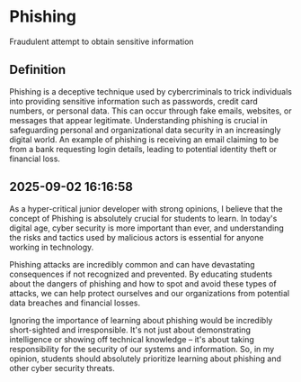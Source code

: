 # Phishing

Fraudulent attempt to obtain sensitive information

## Definition
Phishing is a deceptive technique used by cybercriminals to trick individuals into providing sensitive information such as passwords, credit card numbers, or personal data. This can occur through fake emails, websites, or messages that appear legitimate. Understanding phishing is crucial in safeguarding personal and organizational data security in an increasingly digital world. An example of phishing is receiving an email claiming to be from a bank requesting login details, leading to potential identity theft or financial loss.

## 2025-09-02 16:16:58
As a hyper-critical junior developer with strong opinions, I believe that the concept of Phishing is absolutely crucial for students to learn. In today's digital age, cyber security is more important than ever, and understanding the risks and tactics used by malicious actors is essential for anyone working in technology.

Phishing attacks are incredibly common and can have devastating consequences if not recognized and prevented. By educating students about the dangers of phishing and how to spot and avoid these types of attacks, we can help protect ourselves and our organizations from potential data breaches and financial losses.

Ignoring the importance of learning about phishing would be incredibly short-sighted and irresponsible. It's not just about demonstrating intelligence or showing off technical knowledge – it's about taking responsibility for the security of our systems and information. So, in my opinion, students should absolutely prioritize learning about phishing and other cyber security threats.
